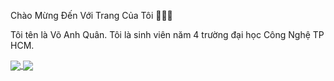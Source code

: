 Chào Mừng Đến Với Trang Của Tôi 👋👋👋

Tôi tên là Võ Anh Quân. Tôi là sinh viên năm 4 trường đại học Công Nghệ TP HCM.

<a href="https://github.com/QuanCamile/DoAnQuanlyNS">
  <img align="center" src="https://github-readme-stats.vercel.app/api/pin/?username=Quancamile&repo=DoAnQuanLyNS" />
  
</a>
<a href="https://github.com/anuraghazra/convoychat">
  <img align="center" src="https://github-readme-stats.vercel.app/api/pin/?username=anuraghazra&repo=convoychat" />
</a>
